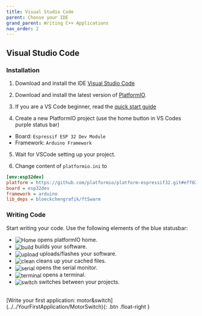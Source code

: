 ```yaml
---
title: Visual Studio Code
parent: Choose your IDE
grand_parent: Writing C++ Applications
nav_order: 2
---
```


## Visual Studio Code

### Installation

1. Download and install the IDE [Visual Studio Code](https://code.visualstudio.com/)

2. Download and install the latest version of [PlatformIO](https://platformio.org/install/ide?install=vscode).

3. If you are a VS Code beginner, read the [quick start guide](https://docs.platformio.org/page/ide/vscode.html#quick-start)

4. Create a new PlatformIO project (use the home button in VS Codes purple status bar)
- Board: `Espressif ESP 32 Dev Module`
- Framework: `Arduino Framework`

5. Wait for VSCode setting up your project.

6. Change content of `platformio.ini` to
```ini
[env:esp32dev]
platform = https://github.com/platformio/platform-espressif32.git#eff0222cd1ce270a9c5f6d183e6e240f5e5cd458
board = esp32dev
framework = arduino
lib_deps = bloeckchengrafik/ftSwarm
```

### Writing Code

Start writing your code. Use the following elements of the blue statusbar:

<style>
img { vertical-align: middle;important! }
</style>

- ![Home](../../../assets/img/vs_home.png) opens platformIO home. 
- ![build](../../../assets/img/vs_build.png) builds your software.
- ![upload](../../../assets/img/vs_upload.png) uploads/flashes your software.
- ![clean](../../../assets/img/vs_clean.png) cleans up your cached files.
- ![serial](../../../assets/img/vs_serial.png) opens the serial monitor.
- ![terminal](/assets/img/vs_terminal.png) opens a terminal.
- ![switch](../../../assets/img/vs_switch.png) switches between your projects.


<br>
[Write your first application: motor&switch](../../YourFirstApplication/MotorSwitch){: .btn .float-right }
<br>
